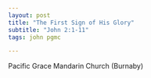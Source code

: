 ```yaml
---
layout: post
title: "The First Sign of His Glory"
subtitle: "John 2:1-11"
tags: john pgmc

---
```

Pacific Grace Mandarin Church (Burnaby)
